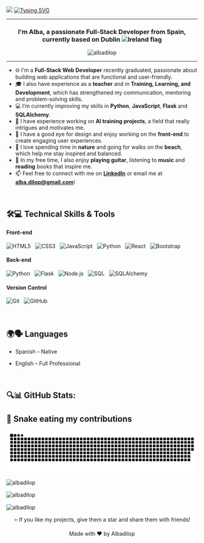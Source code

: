 <div>

<img src="https://readme-typing-svg.herokuapp.com/?font=Fira+Code&weight=600&size=30&duration=3000&pause=5000&color=000000&background=c6f6d5&center=true&vCenter=true&width=1000&lines=Hey+there%2C+I'm+Alba+Díaz" />

<a href="https://git.io/typing-svg">
  <img src="https://readme-typing-svg.herokuapp.com?font=Fira+Code&weight=400&size=25&duration=3000&pause=5000&color=000000&background=c6f6d5&center=true&vCenter=true&width=1000&lines=Full-Stack+Developer" alt="Typing SVG" />
</a>
</div>

-----

<h3 align="center">I'm Alba, a passionate Full-Stack Developer from Spain, currently based on Dublin <img src="https://flagcdn.com/ie.svg" width="30" alt="Ireland flag" /></h3>

<p align="center">
  <img src="https://komarev.com/ghpvc/?username=albadilop&label=Profile%20views&color=0e75b6&style=flat" alt="albadilop" />
</p>

-----

- 🌐 I'm a **Full-Stack Web Developer** recently graduated, passionate about building web applications that are functional and user-friendly.  
- 🎓 I also have experience as a **teacher** and in **Training, Learning, and Development**, which has strengthened my communication, mentoring and problem-solving skills.  
- 💻 I’m currently improving my skills in **Python**, **JavaScript**, **Flask** and **SQLAlchemy**.  
- 🤖 I have experience working on **AI training projects**, a field that really intrigues and motivates me.  
- 🎨 I have a good eye for design and enjoy working on the **front-end** to create engaging user experiences.  
- 🌿 I love spending time in **nature** and going for walks on the **beach**, which help me stay inspired and balanced.  
- 🎸 In my free time, I also enjoy **playing guitar**, listening to **music** and **reading** books that inspire me.  
- 📫 Feel free to connect with me on **[LinkedIn](https://www.linkedin.com/in/albadilop)** or email me at **alba.dilop@gmail.com**!

<br>

## 🛠️💻 Technical Skills & Tools
#### Front-end

![HTML5](https://img.shields.io/badge/html5-%23E34F26.svg?style=for-the-badge&logo=html5&logoColor=white)
&nbsp;
![CSS3](https://img.shields.io/badge/css3-%231572B6.svg?style=for-the-badge&logo=css3&logoColor=white)
&nbsp;
![JavaScript](https://img.shields.io/badge/javascript-%23323330.svg?style=for-the-badge&logo=javascript&logoColor=%23F7DF1E)
&nbsp;
![Python](https://img.shields.io/badge/python-3670A0?style=for-the-badge&logo=python&logoColor=ffdd54)
&nbsp;
![React](https://img.shields.io/badge/react-%2320232a.svg?style=for-the-badge&logo=react&logoColor=%2361DAFB)
&nbsp;
![Bootstrap](https://img.shields.io/badge/bootstrap-7952B3?style=for-the-badge&logo=bootstrap&logoColor=white)
<br>
#### Back-end
![Python](https://img.shields.io/badge/python-3670A0?style=for-the-badge&logo=python&logoColor=ffdd54)
&nbsp;
![Flask](https://img.shields.io/badge/flask-000000.svg?style=for-the-badge&logo=flask&logoColor=white)
&nbsp;
![Node.js](https://img.shields.io/badge/node.js-339933?style=for-the-badge&logo=node.js&logoColor=white)
&nbsp;
![SQL](https://img.shields.io/badge/SQL-4479A1?style=for-the-badge&logo=sql&logoColor=white)
&nbsp;
![SQLAlchemy](https://img.shields.io/badge/SQLAlchemy-000000?style=for-the-badge&logo=sqlalchemy&logoColor=white)
<br>
#### Version Control 
![Git](https://img.shields.io/badge/git-%23F05033.svg?style=for-the-badge&logo=git&logoColor=white)
&nbsp;
![GitHub](https://img.shields.io/badge/github-%23121011.svg?style=for-the-badge&logo=github&logoColor=white)
&nbsp;
<br>
<br>
<br>


## 🌍🗣️ Languages

- Spanish – Native

- English – Full Professional

<br>

## 🔍📊 GitHub Stats:

## 🐍 Snake eating my contributions

![snake gif](https://raw.githubusercontent.com/albadilop/albadilop/output/dist/github-contribution-grid-snake.svg)


<p>
  <img align="center"
    src="https://github-readme-stats.vercel.app/api/top-langs?username=albadilop&show_icons=true&locale=en&bg_color=0d1117&text_color=ffffff&layout=compact"
    alt="albadilop" />
</p>
<p>
  <img align="center"
    src="https://github-readme-stats.vercel.app/api?username=albadilop&show_icons=true&locale=en&bg_color=0d1117&text_color=ffffff"
    alt="albadilop" />
</p>
<p>
  <img align="center" 
    src="https://github-readme-streak-stats.herokuapp.com/?user=albadilop&theme=dark&background=0d1117&date_format=M%20j%5B%2C%20Y%5D" 
    alt="albadilop" />
</p>


<!--FOOTER-->
<p align="center">⭐ If you like my projects, give them a star and share them with friends!</p>
<p align="center">Made with ❤️ by Albadilop</p>
